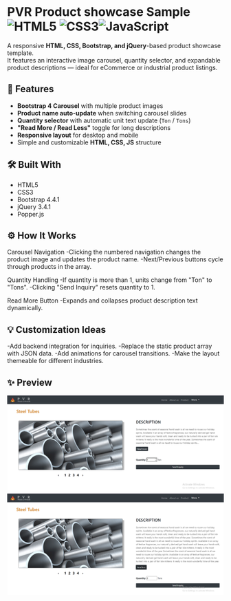 # PVR Product showcase Sample ![HTML5](https://img.shields.io/badge/HTML5-E34F26?logo=html5&logoColor=white) ![CSS3](https://img.shields.io/badge/CSS3-1572B6?logo=css3&logoColor=white)![JavaScript](https://img.shields.io/badge/JavaScript-F7DF1E?logo=javascript&logoColor=black)

A responsive **HTML, CSS, Bootstrap, and jQuery**-based product showcase template.  
It features an interactive image carousel, quantity selector, and expandable product descriptions — ideal for eCommerce or industrial product listings.

## 📸 Features
- **Bootstrap 4 Carousel** with multiple product images
- **Product name auto-update** when switching carousel slides
- **Quantity selector** with automatic unit text update (`Ton` / `Tons`)
- **"Read More / Read Less"** toggle for long descriptions
- **Responsive layout** for desktop and mobile
- Simple and customizable **HTML, CSS, JS** structure

## 🛠️ Built With
- HTML5
- CSS3
- Bootstrap 4.4.1
- jQuery 3.4.1
- Popper.js

## ⚙️ How It Works

Carousel Navigation
-Clicking the numbered navigation changes the product image and updates the product name.
-Next/Previous buttons cycle through products in the array.

Quantity Handling
-If quantity is more than 1, units change from "Ton" to "Tons".
-Clicking "Send Inquiry" resets quantity to 1.

Read More Button
-Expands and collapses product description text dynamically.

## 💡 Customization Ideas
-Add backend integration for inquiries.
-Replace the static product array with JSON data.
-Add animations for carousel transitions.
-Make the layout themeable for different industries.

## ✨ Preview
![quantiy-1, hidden-text](https://github.com/nitikad58/PVR/blob/master/PVR-snapshot1.png)
![quantity-2, expanded-text](https://github.com/nitikad58/PVR/blob/master/PVR-Snapshot2.png)
